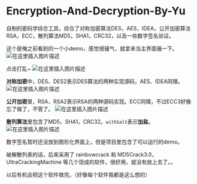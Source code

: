 # Encryption-And-Decryption-By-Yu
自制的密码学综合工具，综合了对称加密算法DES，AES，IDEA，公开加密算法RSA，ECC，散列算法MD5，SHA1，CRC32，以及一些数字签名验证。

这个是俺之前看到的一个小demo，感觉很骚气，就拿来当主界面骚一下。
![在这里插入图片描述](https://img-blog.csdnimg.cn/20200403233031654.png?x-oss-process=image/watermark,type_ZmFuZ3poZW5naGVpdGk,shadow_10,text_aHR0cHM6Ly9ibG9nLmNzZG4ubmV0L3dlaXhpbl80MzczNDA5NQ==,size_16,color_FFFFFF,t_70)

点击打乱~
![在这里插入图片描述](https://img-blog.csdnimg.cn/20200403234147470.png?x-oss-process=image/watermark,type_ZmFuZ3poZW5naGVpdGk,shadow_10,text_aHR0cHM6Ly9ibG9nLmNzZG4ubmV0L3dlaXhpbl80MzczNDA5NQ==,size_16,color_FFFFFF,t_70)

**对称加密**中，DES、DES2表示DES算法的两种实现源码，AES、IDEA同理。
![在这里插入图片描述](https://img-blog.csdnimg.cn/20200403235540478.png?x-oss-process=image/watermark,type_ZmFuZ3poZW5naGVpdGk,shadow_10,text_aHR0cHM6Ly9ibG9nLmNzZG4ubmV0L3dlaXhpbl80MzczNDA5NQ==,size_16,color_FFFFFF,t_70)

**公开加密**里，RSA、RSA2表示RSA的两种源码实现。ECC同理，不过ECC3好像忘了做了，不管了。
![在这里插入图片描述](https://img-blog.csdnimg.cn/20200403235511654.png?x-oss-process=image/watermark,type_ZmFuZ3poZW5naGVpdGk,shadow_10,text_aHR0cHM6Ly9ibG9nLmNzZG4ubmV0L3dlaXhpbl80MzczNDA5NQ==,size_16,color_FFFFFF,t_70)

**散列算法**里包含了MD5，SHA1，CRC32。`withSalt`表示**加盐**。
![在这里插入图片描述](https://img-blog.csdnimg.cn/20200403235607256.png?x-oss-process=image/watermark,type_ZmFuZ3poZW5naGVpdGk,shadow_10,text_aHR0cHM6Ly9ibG9nLmNzZG4ubmV0L3dlaXhpbl80MzczNDA5NQ==,size_16,color_FFFFFF,t_70)

数字签名暂时还没放到图形化界面上，但是项目里包含了可以运行的demo。

破解散列表的话，后来采用了 rainbowcrack 和 MD5Crack3.0，UltraCrackingMachine 等几个现成的软件，很好用，就没有放上去了。。

以后有机会把这个软件做完。（好像每个软件我都是这么想的）
